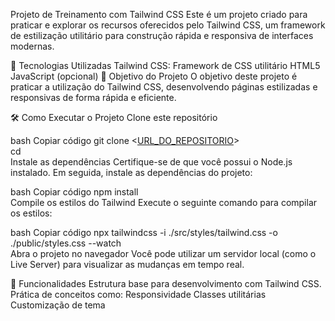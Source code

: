 Projeto de Treinamento com Tailwind CSS
Este é um projeto criado para praticar e explorar os recursos oferecidos pelo Tailwind CSS, um framework de estilização utilitário para construção rápida e responsiva de interfaces modernas.

🚀 Tecnologias Utilizadas
Tailwind CSS: Framework de CSS utilitário
HTML5
JavaScript (opcional)
🎯 Objetivo do Projeto
O objetivo deste projeto é praticar a utilização do Tailwind CSS, desenvolvendo páginas estilizadas e responsivas de forma rápida e eficiente.

🛠️ Como Executar o Projeto
Clone este repositório

bash
Copiar código
git clone <[URL_DO_REPOSITORIO](https://github.com/PhilipeMarchezini/Simple-Project-with-Tailwind.git)>  
cd <Simple-Project-with-Tailwind>  
Instale as dependências
Certifique-se de que você possui o Node.js instalado. Em seguida, instale as dependências do projeto:

bash
Copiar código
npm install  
Compile os estilos do Tailwind
Execute o seguinte comando para compilar os estilos:

bash
Copiar código
npx tailwindcss -i ./src/styles/tailwind.css -o ./public/styles.css --watch  
Abra o projeto no navegador
Você pode utilizar um servidor local (como o Live Server) para visualizar as mudanças em tempo real.

🧪 Funcionalidades
Estrutura base para desenvolvimento com Tailwind CSS.
Prática de conceitos como:
Responsividade
Classes utilitárias
Customização de tema
